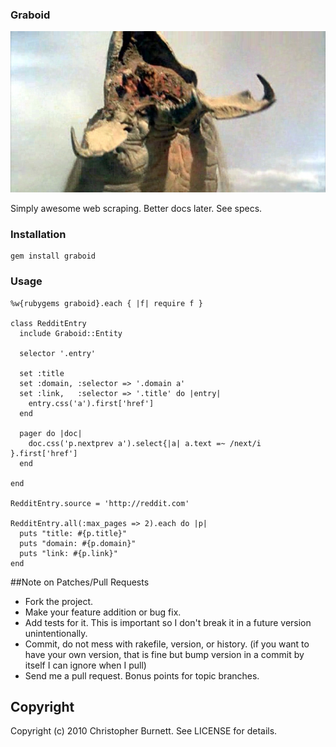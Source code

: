 ### Graboid ###

![Graboid](http://github.com/twoism/graboid/raw/master/spec/fixtures/graboid.jpg "Graboid")

  Simply awesome web scraping. Better docs later. See specs.

### Installation ###


    gem install graboid


### Usage ###

    %w{rubygems graboid}.each { |f| require f }

    class RedditEntry
      include Graboid::Entity

      selector '.entry'

      set :title
      set :domain, :selector => '.domain a'
      set :link,   :selector => '.title' do |entry| 
        entry.css('a').first['href'] 
      end
      
      pager do |doc|
        doc.css('p.nextprev a').select{|a| a.text =~ /next/i  }.first['href']
      end

    end

    RedditEntry.source = 'http://reddit.com'

    RedditEntry.all(:max_pages => 2).each do |p| 
      puts "title: #{p.title}"
      puts "domain: #{p.domain}"
      puts "link: #{p.link}"
    end

##Note on Patches/Pull Requests
 
* Fork the project.
* Make your feature addition or bug fix.
* Add tests for it. This is important so I don't break it in a
  future version unintentionally.
* Commit, do not mess with rakefile, version, or history.
  (if you want to have your own version, that is fine but bump version in a commit by itself I can ignore when I pull)
* Send me a pull request. Bonus points for topic branches.

## Copyright

Copyright (c) 2010 Christopher Burnett. See LICENSE for details.